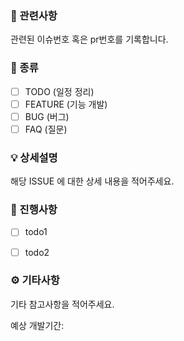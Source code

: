 ### 🚩 관련사항
관련된 이슈번호 혹은 pr번호를 기록합니다.

### 📍 종류
- [ ] TODO (일정 정리)
- [ ] FEATURE (기능 개발)
- [ ] BUG (버그)
- [ ] FAQ (질문)

### 💡 상세설명
해당 ISSUE 에 대한 상세 내용을 적어주세요.


### 📃 진행사항
- [ ] todo1
- [ ] todo2


### ⚙️ 기타사항
기타 참고사항을 적어주세요.

예상 개발기간: 
